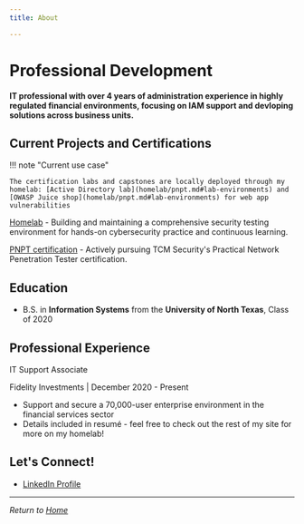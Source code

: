 ```yaml
---
title: About

---
```


# Professional Development

**IT professional with over 4 years of administration experience in highly regulated financial environments, focusing on IAM support and devloping solutions across business units.**

## Current Projects and Certifications


!!! note "Current use case"

    The certification labs and capstones are locally deployed through my homelab: [Active Directory lab](homelab/pnpt.md#lab-environments) and [OWASP Juice shop](homelab/pnpt.md#lab-environments) for web app vulnerabilities


[Homelab](homelab/index.md) - Building and maintaining a comprehensive security testing environment for hands-on cybersecurity practice and continuous learning.

[PNPT certification](homelab/pnpt.md) - Actively pursuing TCM Security's Practical Network Penetration Tester certification.

## Education

- B.S. in **Information Systems** from the **University of North Texas**, Class of 2020

## Professional Experience

IT Support Associate

Fidelity Investments | December 2020 - Present

- Support and secure a 70,000-user enterprise environment in the financial services sector
- Details included in resumé - feel free to check out the rest of my site for more on my homelab!

## Let's Connect!

- [LinkedIn Profile](https://www.linkedin.com/in/tmario)

---

*Return to [Home](index.md)*